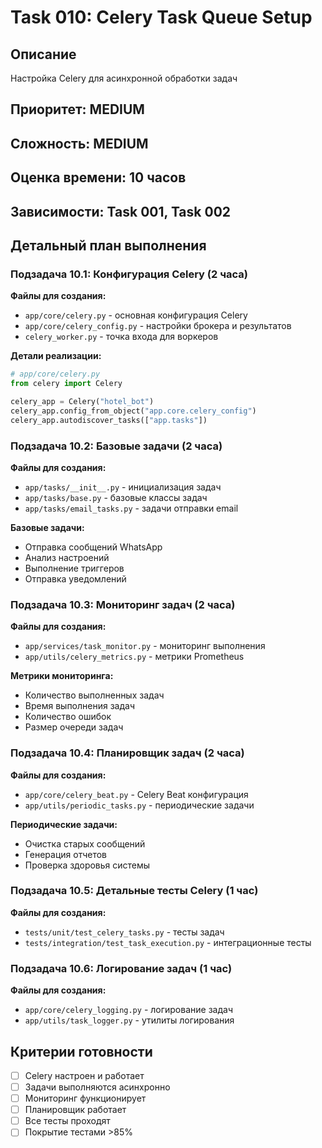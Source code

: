 # Task 010: Celery Task Queue Setup

## Описание
Настройка Celery для асинхронной обработки задач

## Приоритет: MEDIUM
## Сложность: MEDIUM
## Оценка времени: 10 часов
## Зависимости: Task 001, Task 002

## Детальный план выполнения

### Подзадача 10.1: Конфигурация Celery (2 часа)
**Файлы для создания:**
- `app/core/celery.py` - основная конфигурация Celery
- `app/core/celery_config.py` - настройки брокера и результатов
- `celery_worker.py` - точка входа для воркеров

**Детали реализации:**
```python
# app/core/celery.py
from celery import Celery

celery_app = Celery("hotel_bot")
celery_app.config_from_object("app.core.celery_config")
celery_app.autodiscover_tasks(["app.tasks"])
```

### Подзадача 10.2: Базовые задачи (2 часа)
**Файлы для создания:**
- `app/tasks/__init__.py` - инициализация задач
- `app/tasks/base.py` - базовые классы задач
- `app/tasks/email_tasks.py` - задачи отправки email

**Базовые задачи:**
- Отправка сообщений WhatsApp
- Анализ настроений
- Выполнение триггеров
- Отправка уведомлений

### Подзадача 10.3: Мониторинг задач (2 часа)
**Файлы для создания:**
- `app/services/task_monitor.py` - мониторинг выполнения
- `app/utils/celery_metrics.py` - метрики Prometheus

**Метрики мониторинга:**
- Количество выполненных задач
- Время выполнения задач
- Количество ошибок
- Размер очереди задач

### Подзадача 10.4: Планировщик задач (2 часа)
**Файлы для создания:**
- `app/core/celery_beat.py` - Celery Beat конфигурация
- `app/utils/periodic_tasks.py` - периодические задачи

**Периодические задачи:**
- Очистка старых сообщений
- Генерация отчетов
- Проверка здоровья системы

### Подзадача 10.5: Детальные тесты Celery (1 час)
**Файлы для создания:**
- `tests/unit/test_celery_tasks.py` - тесты задач
- `tests/integration/test_task_execution.py` - интеграционные тесты

### Подзадача 10.6: Логирование задач (1 час)
**Файлы для создания:**
- `app/core/celery_logging.py` - логирование задач
- `app/utils/task_logger.py` - утилиты логирования

## Критерии готовности
- [ ] Celery настроен и работает
- [ ] Задачи выполняются асинхронно
- [ ] Мониторинг функционирует
- [ ] Планировщик работает
- [ ] Все тесты проходят
- [ ] Покрытие тестами >85%
